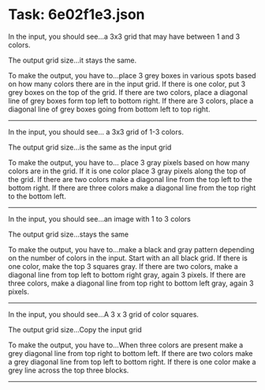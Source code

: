 # Task: 6e02f1e3.json

In the input, you should see...a 3x3 grid that may have between 1 and 3 colors.

The output grid size...it stays the same.

To make the output, you have to...place 3 grey boxes in various spots based on how many colors there are in the input grid. If there is one color, put 3 grey boxes on the top of the grid. If there are two colors, place a diagonal line of grey boxes form top left to bottom right. If there are 3 colors, place a diagonal line of grey boxes going from bottom left to top right.

---

In the input, you should see... a 3x3 grid of 1-3 colors.

The output grid size...is the same as the input grid

To make the output, you have to... place 3 gray pixels based on how many colors are in the grid. If it is one color place 3 gray pixels along the top of the grid. If there are two colors make a diagonal line from the top left to the bottom right. If there are three colors make a diagonal line from the top right to the bottom left.

---

In the input, you should see...an image with 1 to 3 colors

The output grid size...stays the same

To make the output, you have to...make a black and gray pattern depending on the number of colors in the input.  Start with an all black grid.  If there is one color, make the top 3 squares gray.  If there are two colors, make a diagonal line from top left to bottom right gray, again 3 pixels.  If there are three colors, make a diagonal line from top right to bottom left gray, again 3 pixels.

---

In the input, you should see...A 3 x 3 grid of color squares.

The output grid size...Copy the input grid

To make the output, you have to...When three colors are present make a grey diagonal line from top right to bottom left.  If there are two colors make a grey diagonal line from top left to bottom right.  If there is one color make a grey line across the top three blocks.

---


